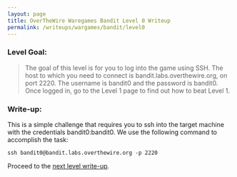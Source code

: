 ```yaml
---
layout: page
title: OverTheWire Waregames Bandit Level 0 Writeup
permalink: /writeups/wargames/bandit/level0
---
```




### Level Goal: 

> The goal of this level is for you to log into the game using SSH. The host to which you need to connect is bandit.labs.overthewire.org, on port 2220. The username is bandit0 and the password is bandit0. Once logged in, go to the Level 1 page to find out how to beat Level 1.

### Write-up: 
This is a simple challenge that requires you to ssh into the target machine with the credentials bandit0:bandit0. We use the following command to accomplish the task:

```shell
ssh bandit0@bandit.labs.overthewire.org -p 2220 
```

Proceed to the [next level write-up](/writeups/wargames/bandit/level1).
